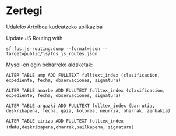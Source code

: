 # Zertegi

Udaleko Artxiboa kudeatzeko aplikazioa


 
Update JS Routing with

    sf fos:js-routing:dump --format=json --target=public/js/fos_js_routes.json  
   
    
     
     


Mysql-en egin beharreko aldaketak:

`ALTER TABLE amp ADD FULLTEXT fulltext_index (clasificacion, expediente, fecha, observaciones, signatura)`

`ALTER TABLE anarbe ADD FULLTEXT fulltex_index (clasificacion, expediente, fecha, observaciones, signatura)`

`ALTER TABLE argazki ADD FULLTEXT fulltex_index (barrutia, deskribapena, fecha, gaia, kolorea, neurria, oharrak, zenbakia)`

`ALTER TABLE ciriza ADD FULLTEXT fulltex_index (`data`,deskribapena,oharrak,sailkapena, signatura)`
